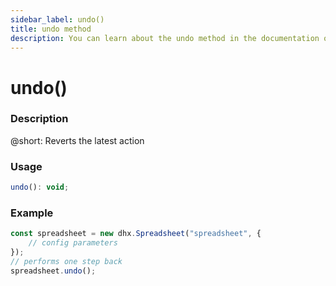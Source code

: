 ```yaml
---
sidebar_label: undo()
title: undo method
description: You can learn about the undo method in the documentation of the DHTMLX JavaScript Spreadsheet library. Browse developer guides and API reference, try out code examples and live demos, and download a free 30-day evaluation version of DHTMLX Spreadsheet.
---
```


# undo()

### Description

@short: Reverts the latest action

### Usage

~~~jsx
undo(): void;
~~~

### Example

~~~jsx {5}
const spreadsheet = new dhx.Spreadsheet("spreadsheet", {
    // config parameters
});
// performs one step back
spreadsheet.undo();
~~~
